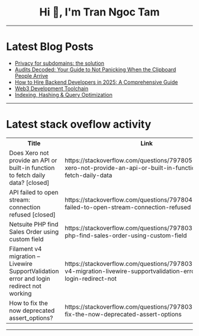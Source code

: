 <h1 align="center">Hi 👋, I'm Tran Ngoc Tam</h1>

---

# Latest Blog Posts 
<!-- BLOG-POST-LIST:START -->
- [Privacy for subdomains: the solution](https://dev.to/nfrankel/privacy-for-subdomains-the-solution-3gbc)
- [Audits Decoded: Your Guide to Not Panicking When the Clipboard People Arrive](https://dev.to/leonardkachi/audits-decoded-your-guide-to-not-panicking-when-the-clipboard-people-arrive-1o7a)
- [How to Hire Backend Developers in 2025: A Comprehensive Guide](https://dev.to/masteringbackend/how-to-hire-backend-developers-in-2025-a-comprehensive-guide-25ki)
- [Web3 Development Toolchain](https://dev.to/loading_blocks/web3-development-toolchain-2d8)
- [Indexing, Hashing &amp; Query Optimization](https://dev.to/ganges07/indexing-hashing-query-optimization-26np)
<!-- BLOG-POST-LIST:END -->

---

# Latest stack oveflow activity
<table>
  <tr><th>Title</th><th>Link</th></tr>
  <!-- STACKOVERFLOW:START --><tr><td>Does Xero not provide an API or built-in function to fetch daily data? [closed]</td><td>https://stackoverflow.com/questions/79780587/does-xero-not-provide-an-api-or-built-in-function-to-fetch-daily-data</td></tr><tr><td>API failed to open stream: connection refused [closed]</td><td>https://stackoverflow.com/questions/79780439/api-failed-to-open-stream-connection-refused</td></tr><tr><td>Netsuite PHP find Sales Order using custom field</td><td>https://stackoverflow.com/questions/79780397/netsuite-php-find-sales-order-using-custom-field</td></tr><tr><td>Filament v4 migration – Livewire SupportValidation error and login redirect not working</td><td>https://stackoverflow.com/questions/79780386/filament-v4-migration-livewire-supportvalidation-error-and-login-redirect-not</td></tr><tr><td>How to fix the now deprecated assert_options?</td><td>https://stackoverflow.com/questions/79780310/how-to-fix-the-now-deprecated-assert-options</td></tr><!-- STACKOVERFLOW:END -->
</table>

---


